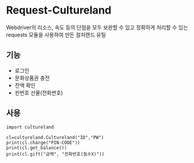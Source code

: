 # Request-Cultureland
Webdriver의 리소스, 속도 등의 단점을 모두 보완할 수 있고 정확하게 처리할 수 있는 requests 모듈을 사용하여 만든 컬처랜드 유틸

## 기능
+ 로그인
+ 문화상품권 충전
+ 잔액 확인 
+ 핀번호 선물(전화번호)

## 사용
```
import cultureland

cl=cultureland.Cultureland("ID","PW")
print(cl.charge("PIN-CODE"))
print(cl.get_balance())
print(cl.gift("금액", "전화번호(필수X)"))
```
